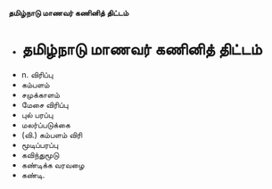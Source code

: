 **தமிழ்நாடு மாணவர் கணினித் திட்டம்**
- # தமிழ்நாடு மாணவர் கணினித் திட்டம்
- n. விரிப்பு
- கம்பளம்
- சமுக்காளம்
- மேசை விரிப்பு
- புல் பரப்பு
- மலர்ப்படுக்கை
- (வி.)  கம்பளம் விரி
- மூடிப்பரப்பு
- கவிந்துமூடு
- கண்டிக்க வரவழை
- கண்டி.

